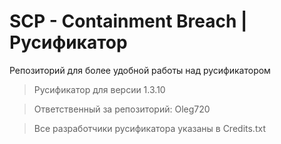# SCP - Containment Breach | Русификатор

Репозиторий для более удобной работы над русификатором

>Русификатор для версии 1.3.10

>Ответственный за репозиторий: Oleg720

>Все разработчики русификатора указаны в Credits.txt